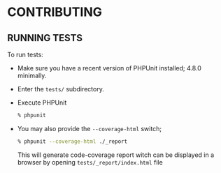 # CONTRIBUTING

## RUNNING TESTS

To run tests:

- Make sure you have a recent version of PHPUnit installed; 4.8.0
  minimally.
- Enter the `tests/` subdirectory.
- Execute PHPUnit

  ```sh
  % phpunit
  ```

- You may also provide the `--coverage-html` switch;

  ```sh
  % phpunit --coverage-html ./_report
  ```

  This will generate code-coverage report witch can be displayed in a browser by opening `tests/_report/index.html` file